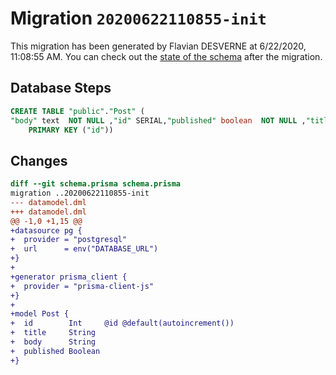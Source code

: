 # Migration `20200622110855-init`

This migration has been generated by Flavian DESVERNE at 6/22/2020, 11:08:55 AM.
You can check out the [state of the schema](./schema.prisma) after the migration.

## Database Steps

```sql
CREATE TABLE "public"."Post" (
"body" text  NOT NULL ,"id" SERIAL,"published" boolean  NOT NULL ,"title" text  NOT NULL ,
    PRIMARY KEY ("id"))
```

## Changes

```diff
diff --git schema.prisma schema.prisma
migration ..20200622110855-init
--- datamodel.dml
+++ datamodel.dml
@@ -1,0 +1,15 @@
+datasource pg {
+  provider = "postgresql"
+  url      = env("DATABASE_URL")
+}
+
+generator prisma_client {
+  provider = "prisma-client-js"
+}
+
+model Post {
+  id        Int     @id @default(autoincrement())
+  title     String
+  body      String
+  published Boolean
+}
```


